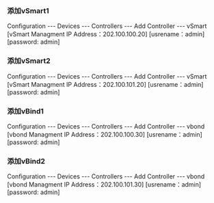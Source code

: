 ### 添加vSmart1
Configuration --- Devices --- Controllers --- Add Controller --- vSmart [vSmart Managment IP Address：202.100.100.20]
                                                                        [usrename：admin]
                                                                        [password: admin]

### 添加vSmart2
Configuration --- Devices --- Controllers --- Add Controller --- vSmart [vSmart Managment IP Address：202.100.101.20]
                                                                        [usrename：admin]
                                                                        [password: admin]

### 添加vBind1
Configuration --- Devices --- Controllers --- Add Controller --- vbond  [vbond Managment IP Address：202.100.100.30]
                                                                        [usrename：admin]
                                                                        [password: admin]
                 
### 添加vBind2                                                               
Configuration --- Devices --- Controllers --- Add Controller --- vbond  [vbond Managment IP Address：202.100.101.30]
                                                                        [usrename：admin]
                                                                        [password: admin]
                                                                        
                                                                        